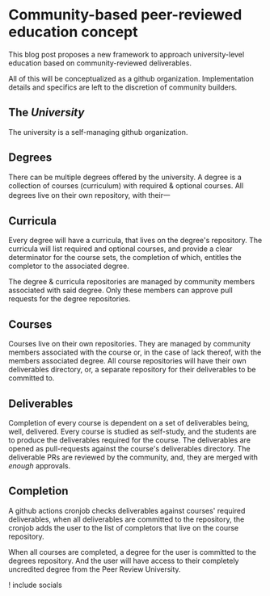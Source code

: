 # Community-based peer-reviewed education concept 

This blog post proposes a new framework to approach university-level education
based on community-reviewed deliverables.

All of this will be conceptualized as a github organization. Implementation details and
specifics are left to the discretion of community builders.

## The _University_

The university is a self-managing github organization.

## Degrees

There can be multiple degrees offered by the university. A degree is a collection of courses
(curriculum) with required & optional courses. All degrees live on their own repository, with
their一

## Curricula

Every degree will have a curricula, that lives on the degree's repository. The curricula will list
required and optional courses, and provide a clear determinator for the course sets, the completion
of which, entitles the completor to the associated degree.

The degree & curricula repositories are managed by community members associated with said degree.
Only these members can approve pull requests for the degree repositories.

## Courses

Courses live on their own repositories. They are managed by community members associated with the course
or, in the case of lack thereof, with the members associated degree. All course repositories will have their own
deliverables directory, or, a separate repository for their deliverables to be committed to.

## Deliverables

Completion of every course is dependent on a set of deliverables being, well, delivered. Every course is
studied as self-study, and the students are to produce the deliverables required for the course. The deliverables
are opened as pull-requests against the course's deliverables directory. The deliverable PRs are reviewed by the
community, and, they are merged with _enough_ approvals.

## Completion

A github actions cronjob checks deliverables against courses' required deliverables, when all deliverables are
committed to the repository, the cronjob adds the user to the list of completors that live on the course
repository.

When all courses are completed, a degree for the user is committed to the degrees repository. And the user
will have access to their completely uncredited degree from the Peer Review University.

! include socials
